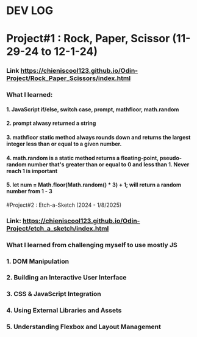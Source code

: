 # DEV LOG 

# Project#1 : Rock, Paper, Scissor (11-29-24 to 12-1-24)
### Link https://chieniscool123.github.io/Odin-Project/Rock_Paper_Scissors/index.html
### What I learned: 
#### 1. JavaScript if/else, switch case, prompt, mathfloor, math.random
#### 2. prompt alwasy returned a string
#### 3. mathfloor static method always rounds down and returns the largest integer less than or equal to a given number.
#### 4. math.random is a static method returns a floating-point, pseudo-random number that's greater than or equal to 0 and less than 1. Never reach 1 is important
#### 5.  let num = Math.floor(Math.random() * 3) + 1; will return a random number from 1 - 3

#Project#2 : Etch-a-Sketch (2024 - 1/8/2025)
### Link: https://chieniscool123.github.io/Odin-Project/etch_a_sketch/index.html
### What I learned from challenging myself to use mostly JS 
### 1. DOM Manipulation
### 2. Building an Interactive User Interface
### 3. CSS & JavaScript Integration
### 4. Using External Libraries and Assets
### 5. Understanding Flexbox and Layout Management

